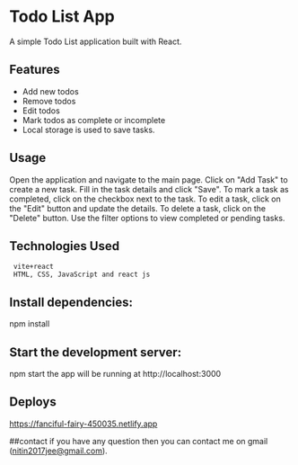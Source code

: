 # Todo List App

A simple Todo List application built with React.

## Features

- Add new todos
- Remove todos
- Edit todos
- Mark todos as complete or incomplete
- Local storage is used to save tasks.

## Usage
   Open the application and navigate to the main page.
   Click on "Add Task" to create a new task.
   Fill in the task details and click "Save".
   To mark a task as completed, click on the checkbox next to the task.
   To edit a task, click on the "Edit" button and update the details.
   To delete a task, click on the "Delete" button.
   Use the filter options to view completed or pending tasks.

## Technologies Used
     vite+react
     HTML, CSS, JavaScript and react js

## Install dependencies:
   npm install

## Start the development server:
   npm start
   the app will be running at 
   http://localhost:3000

## Deploys
   https://fanciful-fairy-450035.netlify.app

##contact
  if you have any question then you can contact me on gmail (nitin2017jee@gmail.com).
